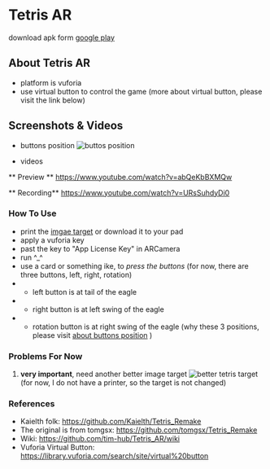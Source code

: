 # Tetris AR

download apk form [google play](https://play.google.com/store/apps/details?id=uno.bai.tetris_ar)

## About Tetris AR 
- platform is vuforia
- use virtual button to control the game (more about virtual button, please visit the link below)

## Screenshots & Videos
- buttons position
![buttos position](https://github.com/tim-hub/Tetris_AR/blob/tetris-ar/tetris-buttons.PNG)

- videos

** Preview **
https://www.youtube.com/watch?v=abQeKbBXMQw

** Recording**
https://www.youtube.com/watch?v=URsSuhdyDi0



### How To Use
- print the [imgae target](https://geekgame.bai.uno/geekgame.jpg) or download it to your pad
- apply a vuforia key
- past the key to "App License Key" in ARCamera
- run     ^_^
- use a card or something ike, to *press the buttons* (for now, there are three buttons, left, right, rotation)
- - left button is at tail of the eagle
- - right button is at left swing of the eagle
- - rotation button is at right swing of the eagle (why these 3 positions, please visit [about buttons position](https://github.com/tim-hub/Tetris_AR/wiki/Why-put-three-buttons'-position-near-the-eagle) )

### Problems For Now
1. **very important**, need another better image target
![better tetris target](https://github.com/tim-hub/Tetris_AR/blob/tetris-ar/tetris-better-target.jpg) 
(for now, I do not have a printer, so the target is not changed)


### References

- Kaielth folk: https://github.com/Kaielth/Tetris_Remake 
- The original is from tomgsx: https://github.com/tomgsx/Tetris_Remake
- Wiki: https://github.com/tim-hub/Tetris_AR/wiki
- Vuforia Virtual Button: https://library.vuforia.com/search/site/virtual%20button
